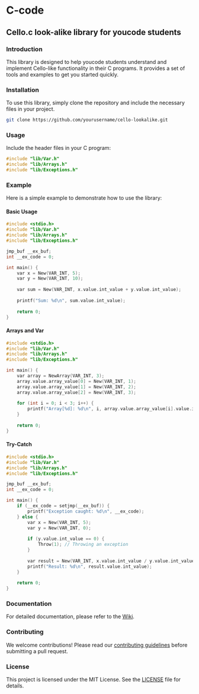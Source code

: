 # C-code

## Cello.c look-alike library for youcode students

### Introduction

This library is designed to help youcode students understand and implement Cello-like functionality in their C programs. It provides a set of tools and examples to get you started quickly.

### Installation

To use this library, simply clone the repository and include the necessary files in your project.

```sh
git clone https://github.com/yourusername/cello-lookalike.git
```

### Usage

Include the header files in your C program:

```c
#include "lib/Var.h"
#include "lib/Arrays.h"
#include "lib/Exceptions.h"
```

### Example

Here is a simple example to demonstrate how to use the library:

#### Basic Usage

```c
#include <stdio.h>
#include "lib/Var.h"
#include "lib/Arrays.h"
#include "lib/Exceptions.h"

jmp_buf __ex_buf;
int __ex_code = 0;

int main() {
    var x = New(VAR_INT, 5);
    var y = New(VAR_INT, 10);
    
    var sum = New(VAR_INT, x.value.int_value + y.value.int_value);
    
    printf("Sum: %d\n", sum.value.int_value);
    
    return 0;
}
```

#### Arrays and Var

```c
#include <stdio.h>
#include "lib/Var.h"
#include "lib/Arrays.h"
#include "lib/Exceptions.h"

int main() {
    var array = NewArray(VAR_INT, 3);
    array.value.array_value[0] = New(VAR_INT, 1);
    array.value.array_value[1] = New(VAR_INT, 2);
    array.value.array_value[2] = New(VAR_INT, 3);
    
    for (int i = 0; i < 3; i++) {
        printf("Array[%d]: %d\n", i, array.value.array_value[i].value.int_value);
    }
    
    return 0;
}
```

#### Try-Catch

```c
#include <stdio.h>
#include "lib/Var.h"
#include "lib/Arrays.h"
#include "lib/Exceptions.h"

jmp_buf __ex_buf;
int __ex_code = 0;

int main() {
    if (__ex_code = setjmp(__ex_buf)) {
        printf("Exception caught: %d\n", __ex_code);
    } else {
        var x = New(VAR_INT, 5);
        var y = New(VAR_INT, 0);
        
        if (y.value.int_value == 0) {
            Throw(1); // Throwing an exception
        }
        
        var result = New(VAR_INT, x.value.int_value / y.value.int_value);
        printf("Result: %d\n", result.value.int_value);
    }
    
    return 0;
}
```

### Documentation

For detailed documentation, please refer to the [Wiki](https://github.com/yourusername/cello-lookalike/wiki).

### Contributing

We welcome contributions! Please read our [contributing guidelines](https://github.com/yourusername/cello-lookalike/blob/main/CONTRIBUTING.md) before submitting a pull request.

### License

This project is licensed under the MIT License. See the [LICENSE](https://github.com/yourusername/cello-lookalike/blob/main/LICENSE) file for details.